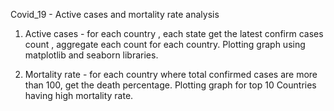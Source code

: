Covid_19 - Active cases and mortality rate analysis
1) Active cases - for each country , each state get the latest confirm cases count , aggregate each count for each country. Plotting graph using matplotlib and seaborn libraries.

2) Mortality rate - for each country where total confirmed cases are more than 100, get the death percentage. Plotting graph for top 10 Countries having high mortality rate.
